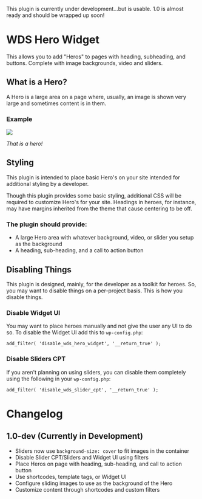 
This plugin is currently under development...but is usable. 1.0 is almost ready
and should be wrapped up soon!

# WDS Hero Widget

This allows you to add "Heros" to pages with heading, subheading, and buttons.
Complete with image backgrounds, video and sliders.

## What is a Hero?

A Hero is a large area on a page where, usually, an image is shown very large
and sometimes content is in them.

### Example

![](https://cldup.com/U9FjyLmeic-2000x2000.png)

*That is a hero!*

## Styling

This plugin is intended to place basic Hero's on your site intended for
additional styling by a developer.

Though this plugin provides some basic styling, additional CSS will be required
to customize Hero's for your site. Headings in heroes, for instance, may have margins
inherited from the theme that cause centering to be off.

### The plugin should provide:

- A large Hero area with whatever background, video, or slider you setup as the background
- A heading, sub-heading, and a call to action button

## Disabling Things

This plugin is designed, mainly, for the developer as a toolkit for heroes. So,
you may want to disable things on a per-project basis. This is how you disable
things.

### Disable Widget UI

You may want to place heroes manually and not give the user any
UI to do so. To disable the Widget UI add this to `wp-config.php`:

```
add_filter( 'disable_wds_hero_widget', '__return_true' );
```

### Disable Sliders CPT

If you aren't planning on using sliders, you can disable them completely using
the following in your `wp-config.php`:

```
add_filter( 'disable_wds_slider_cpt', '__return_true' );
```

# Changelog

## 1.0-dev (Currently in Development)

- Sliders now use `background-size: cover` to fit images in the container
- Disable Slider CPT/Sliders and Widget UI using filters
- Place Heros on page with heading, sub-heading, and call to action button
- Use shortcodes, template tags, or Widget UI
- Configure sliding images to use as the background of the Hero
- Customize content through shortcodes and custom filters
